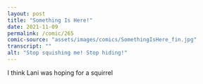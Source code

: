 ```yaml
---
layout: post
title: "Something Is Here!"
date: 2021-11-09
permalink: /comic/265
comic-source: "assets/images/comics/SomethingIsHere_fin.jpg"
transcript: ""
alt: "Stop squishing me! Stop hiding!"
---
```

I think Lani was hoping for a squirrel
